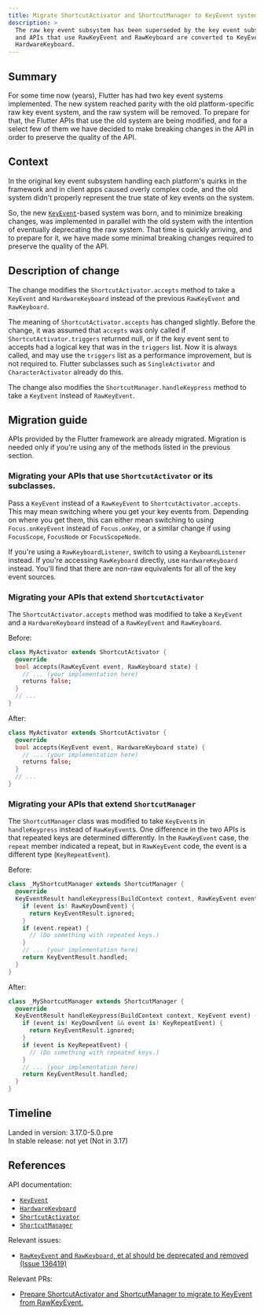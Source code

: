 ```yaml
---
title: Migrate ShortcutActivator and ShortcutManager to KeyEvent system.
description: >
  The raw key event subsystem has been superseded by the key event subsystem,
  and APIs that use RawKeyEvent and RawKeyboard are converted to KeyEvent and
  HardwareKeyboard.
---
```


## Summary

For some time now (years), Flutter has had two key event systems implemented.
The new system reached parity with the old platform-specific raw key event
system, and the raw system will be removed. To prepare for that, the Flutter
APIs that use the old system are being modified, and for a select few of them we
have decided to make breaking changes in the API in order to preserve the
quality of the API.

## Context

In the original key event subsystem handling each platform's quirks in the
framework and in client apps caused overly complex code, and the old system
didn't properly represent the true state of key events on the system.

So, the new [`KeyEvent`][]-based system was born, and to minimize breaking
changes, was implemented in parallel with the old system with the intention of
eventually deprecating the raw system. That time is quickly arriving, and to
prepare for it, we have made some minimal breaking changes required to preserve
the quality of the API.

## Description of change

The change modifies the `ShortcutActivator.accepts` method to take a `KeyEvent`
and `HardwareKeyboard` instead of the previous `RawKeyEvent` and `RawKeyboard`.

The meaning of `ShortcutActivator.accepts` has changed slightly. Before the
change, it was assumed that `accepts` was only called if
`ShortcutActivator.triggers` returned null, or if the key event sent to accepts
had a logical key that was in the `triggers` list. Now it is always called, and
may use the `triggers` list as a performance improvement, but is not required
to. Flutter subclasses such as `SingleActivator` and `CharacterActivator`
already do this.

The change also modifies the `ShortcutManager.handleKeypress` method to take a
`KeyEvent` instead of `RawKeyEvent`.

## Migration guide

APIs provided by the Flutter framework are already migrated. Migration is
needed only if you're using any of the methods listed in the previous section.

### Migrating your APIs that use `ShortcutActivator` or its subclasses.

Pass a `KeyEvent` instead of a `RawKeyEvent` to `ShortcutActivator.accepts`.
This may mean switching where you get your key events from. Depending on where
you get them, this can either mean switching to using `Focus.onKeyEvent` instead
of `Focus.onKey`, or a similar change if using `FocusScope`, `FocusNode` or
`FocusScopeNode`.

If you're using a `RawKeyboardListener`, switch to using a
`KeyboardListener` instead. If you're accessing `RawKeyboard` directly, use
`HardwareKeyboard` instead. You'll find that there are non-raw equivalents for
all of the key event sources.

### Migrating your APIs that extend `ShortcutActivator`

The `ShortcutActivator.accepts` method was modified to take a `KeyEvent` and a
`HardwareKeyboard` instead of a `RawKeyEvent` and `RawKeyboard`.

Before:

```dart
class MyActivator extends ShortcutActivator {
  @override
  bool accepts(RawKeyEvent event, RawKeyboard state) {
    // ... (your implementation here)
    returns false;
  }
  // ...
}
```

After:

```dart
class MyActivator extends ShortcutActivator {
  @override
  bool accepts(KeyEvent event, HardwareKeyboard state) {
    // ... (your implementation here)
    returns false;
  }
  // ...
}
```

### Migrating your APIs that extend `ShortcutManager`

The `ShortcutManager` class was modified to take `KeyEvent`s in `handleKeypress`
instead of `RawKeyEvent`s.  One difference in the two APIs is that repeated keys
are determined differently. In the `RawKeyEvent` case, the `repeat` member
indicated a repeat, but in `RawKeyEvent` code, the event is a different type
(`KeyRepeatEvent`).

Before:

```dart
class _MyShortcutManager extends ShortcutManager {
  @override
  KeyEventResult handleKeypress(BuildContext context, RawKeyEvent event) {
    if (event is! RawKeyDownEvent) {
      return KeyEventResult.ignored;
    }
    if (event.repeat) {
      // (Do something with repeated keys.)
    }
    // ... (your implementation here)
    return KeyEventResult.handled;
  }
}
```

After:

```dart
class _MyShortcutManager extends ShortcutManager {
  @override
  KeyEventResult handleKeypress(BuildContext context, KeyEvent event) {
    if (event is! KeyDownEvent && event is! KeyRepeatEvent) {
      return KeyEventResult.ignored;
    }
    if (event is KeyRepeatEvent) {
      // (Do something with repeated keys.)
    }
    // ... (your implementation here)
    return KeyEventResult.handled;
  }
}
```

## Timeline

Landed in version: 3.17.0-5.0.pre<br>
In stable release: not yet (Not in 3.17)

## References

API documentation:

* [`KeyEvent`][]
* [`HardwareKeyboard`][]
* [`ShortcutActivator`][]
* [`ShortcutManager`][]

Relevant issues:

* [`RawKeyEvent` and `RawKeyboard`, et al should be deprecated and removed (Issue 136419)][]

Relevant PRs:

* [Prepare ShortcutActivator and ShortcutManager to migrate to KeyEvent from RawKeyEvent.][]

[`KeyEvent`]: {{site.main-api}}/flutter/services/KeyEvent-class.html
[`HardwareKeyboard`]: {{site.main-api}}/flutter/services/HardwareKeyboard-class.html
[`ShortcutActivator`]: {{site.main-api}}/flutter/widgets/ShortcutActivator-class.html
[`ShortcutManager`]: {{site.main-api}}/flutter/widgets/ShortcutManager-class.html
[`RawKeyEvent` and `RawKeyboard`, et al should be deprecated and removed (Issue 136419)]: {{site.repo.flutter}}/issues/136419
[Prepare ShortcutActivator and ShortcutManager to migrate to KeyEvent from RawKeyEvent.]: {{site.repo.flutter}}/pull/136854